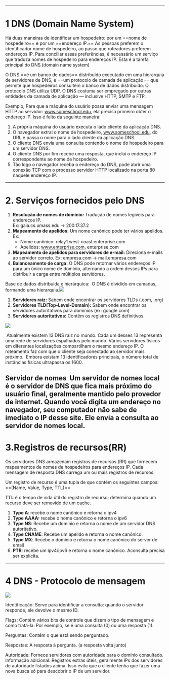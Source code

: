 
---
# 1 DNS (Domain Name System)

Há duas maneiras de identificar um hospedeiro: por um ==nome de hospedeiro== e por um ==endereço IP.== As pessoas preferem o identificador nome de hospedeiro, ao passo que roteadores preferem endereços IP. Para conciliar essas preferências, é necessário um serviço que traduza nomes de hospedeiro para endereços IP. Esta é a tarefa principal do DNS (domain name system) 

O DNS ==é um banco de dados== distribuído executado em uma hierarquia de servidores de DNS, e ==um protocolo de camada de aplicação== que permite que hospedeiros consultem o banco de dados distribuído. O protocolo DNS utiliza UDP. O DNS costuma ser empregado por outras entidades da camada de aplicação — inclusive HTTP, SMTP e FTP.

Exemplo, Para que a máquina do usuário possa enviar uma mensagem HTTP ao servidor: www.someschool.edu, ela precisa primeiro obter o endereço IP. Isso é feito da seguinte maneira: 
1. A própria máquina do usuário executa o lado cliente da aplicação DNS. 
2. O navegador extrai o nome de hospedeiro, www.someschool.edu, do URL e passa o nome para o lado cliente da aplicação DNS. 
3. O cliente DNS envia uma consulta contendo o nome do hospedeiro para um servidor DNS. 
4. O cliente DNS por fim recebe uma resposta, que inclui o endereço IP correspondente ao nome de hospedeiro. 
5. Tão logo o navegador receba o endereço do DNS, pode abrir uma conexão TCP com o processo servidor HTTP localizado na porta 80 naquele endereço IP.
  
---
# 2. Serviços fornecidos pelo DNS

1. **Resolução de nomes de domínio:** Tradução de nomes legíveis para endereços IP.  
    Ex: gaia.cs.umass.edu → 200.17.37.2
2. **Mapeamento de apelidos:** Um nome canônico pode ter vários apelidos. Ex: 
	- Nome canônico: relay1.west-coast.enterprise.com
	- Apelidos: www.enterprise.com, enterprise.com
3. **Mapeamento de apelidos para servidores de e-mail:** Direciona e-mails ao servidor correto. Ex: empresa.com → mail.empresa.com
4. **Balanceamento de carga:** O DNS pode retornar vários endereços IP para um único nome de domínio, alternando a ordem desses IPs para distribuir a carga entre múltiplos servidores.  

Base de dados distribuída e hierárquica:  O DNS é dividido em camadas, formando uma hierarquia.![](https://lh7-rt.googleusercontent.com/docsz/AD_4nXf1kCPoUnJMxtbjf7Rl7DQz4SarLgvt-fevAXbitRFqyI__NfNkSoVKCGKF2QBqjDLqYUBBoEiASABPG5439WTUY437KBTDwy21EgEAF7V52258iyiVu8PMwAgg96G1Gqo8-zpJpw?key=HrOhHC0_-ked6RNCpQ0o3PZn)
1. **Servidores raiz:** Sabem onde encontrar os servidores TLDs (.com, .org)
2. **Servidores TLD(Top-Level-Domain):** Sabem onde encontrar os servidores autoritativos para domínios (ex: google.com)
3. **Servidores autoritativos:** Contêm os registros DNS definitivos.  
  
![](https://lh7-rt.googleusercontent.com/docsz/AD_4nXc13MwakxHmnjm7iRHQIwIXgrAN-a4C2pNu0AeWsPK3JhfGNRSpAPX_vSRaD7VMpswNIRzCvOFFyX6UbPB9iCxOc35nSa2e4PlHD9hHYUoPkhJDkTihDwf1HczLxFVG20eQ6w898A?key=HrOhHC0_-ked6RNCpQ0o3PZn)  

 Atualmente existem 13 DNS raiz no mundo. Cada um desses 13 representa uma rede de servidores espalhados pelo mundo. Vários servidores físicos em diferentes localizações compartilham o mesmo endereço IP. O roteamento faz com que o cliente seja conectado ao servidor mais próximo.  Embora existam 13 identificadores principais, o número total de instâncias físicas ultrapassa os 1600.

**Servidor de nomes**
 Um servidor de nomes local é o servidor de DNS que fica mais próximo do usuário final, geralmente mantido pelo provedor de internet. Quando você digita um endereço no navegador, seu computador não sabe de imediato o IP desse site. Ele envia a consulta ao servidor de nomes local.
 
---
# **3.Registros de recursos(RR)**
Os servidores DNS armazenam registros de recursos (RR) que fornecem mapeamentos de nomes de hospedeiros para endereços IP. Cada mensagem de resposta DNS carrega um ou mais registros de recursos. 

Um registro de recurso é uma tupla de  que contém os seguintes campos: ==(Name, Value, Type, TTL)==

**TTL** é o tempo de vida útil do registro de recurso; determina quando um recurso deve ser removido de um cache. 

1. **Type A**: recebe o nome canônico e retorna o ipv4
2. **Type AAAA:** recebe o nome canônico e retorna o ipv6
3. **Type NS**: Recebe um domínio e retorna o nome de um servidor DNS autoritativo.
4. **Type CNAME**: Recebe um apelido e retorna o nome canônico.
5. **Type MX**:  Recebe o domínio e retorna o nome canônico do server de email 
6. **PTR**: recebe um ipv4/ipv6 e  retorna o nome canônico. Aconsulta precisa ser explicita.

___________________________________________________________________________
# 4 **DNS - Protocolo de mensagem**

![](https://lh7-rt.googleusercontent.com/docsz/AD_4nXeFlyt4CkUZKCo75XcWVH4Ks02zOnnJI46ZXkjTm2IzybuvzELRDs-ifIkRVDYmcbV210mkRzQ98TRhCJazDWJnnfDprOMhLpX0yUlTJZjiV2atu13e6I7YKAWNgB9y5E23kh0i?key=HrOhHC0_-ked6RNCpQ0o3PZn)

Identificação: Serve para identificar a consulta: quando o servidor responde, ele devolve o mesmo ID.  
  
Flags: Contém vários bits de controle que dizem o tipo de mensagem e como tratá-la: Por exemplo, se é uma consulta (0) ou uma resposta (1).

  

Perguntas: Contém o que está sendo perguntado. 

Respostas: A resposta à pergunta. (a resposta volta junto)

Autoridade: Fornece servidores com autoridade para o domínio consultado.  
Informação adicional: Registros extras úteis, geralmente IPs dos servidores de autoridade listados acima. Isso evita que o cliente tenha que fazer uma nova busca só para descobrir o IP de um servidor.

  
  
  
  
  
  